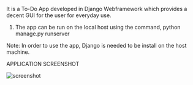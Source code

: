 It is a To-Do App developed in Django Webframework which provides a decent GUI for the
user for everyday use.

1) The app can be run on the local host using the command,
	python manage.py runserver

Note: In order to use the app, Django is needed to be install on the host machine.

APPLICATION SCREENSHOT

![screenshot](https://user-images.githubusercontent.com/49030315/98466522-6ec12d00-21d0-11eb-8e20-e6a0fa6788fd.png)
